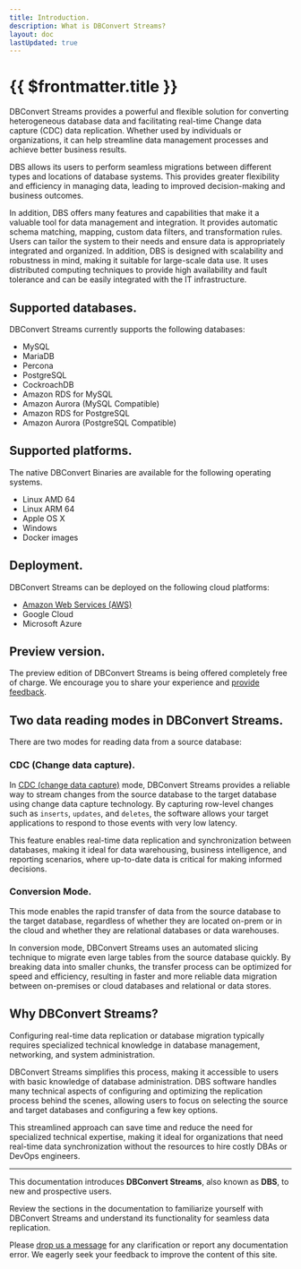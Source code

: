 ```yaml
---
title: Introduction.
description: What is DBConvert Streams?
layout: doc
lastUpdated: true
---
```


# {{ $frontmatter.title }}

DBConvert Streams provides a powerful and flexible solution for converting heterogeneous database data and facilitating real-time Change data capture (CDC)   data replication. Whether used by individuals or organizations, it can help streamline data management processes and achieve better business results.

DBS allows its users to perform seamless migrations between different types and locations of database systems. This provides greater flexibility and efficiency in managing data, leading to improved decision-making and business outcomes.

In addition, DBS offers many features and capabilities that make it a valuable tool for data management and integration. It provides automatic schema matching, mapping, custom data filters, and transformation rules.
Users can tailor the system to their needs and ensure data is appropriately integrated and organized.
 In addition, DBS is designed with scalability and robustness in mind, making it suitable for large-scale data use. It uses distributed computing techniques to provide high availability and fault tolerance and can be easily integrated with the IT infrastructure.

## Supported databases.

DBConvert Streams currently supports the following databases:

- MySQL
- MariaDB
- Percona
- PostgreSQL   
- CockroachDB
- Amazon RDS for MySQL
- Amazon Aurora (MySQL Compatible)
- Amazon RDS for PostgreSQL
- Amazon Aurora (PostgreSQL Compatible)

## Supported platforms.
The native DBConvert Binaries are available for the following operating systems. 
- Linux AMD 64
- Linux ARM 64
- Apple OS X
- Windows
- Docker images

## Deployment.
DBConvert Streams can be deployed on the following cloud platforms: 
- [Amazon Web Services (AWS)](/guide/deploy-ec2)
- Google Cloud
- Microsoft Azure

## Preview version.
The preview edition of DBConvert Streams is being offered completely free of charge. We encourage you to share your experience and [provide feedback](mailto:streams@dbconvert.com).

## Two data reading modes in DBConvert Streams.

There are two modes for reading data from a source database:

### CDC (Change data capture).   
In [CDC (change data capture)](/sources/what-is-cdc) mode, DBConvert Streams provides a reliable way to stream changes from the source database to the target database using change data capture technology. By capturing row-level changes such as `inserts`, `updates`, and `deletes`, the software allows your target applications to respond to those events with very low latency. 

This feature enables real-time data replication and synchronization between databases, making it ideal for data warehousing, business intelligence, and reporting scenarios, where up-to-date data is critical for making informed decisions.

### Conversion Mode.

This mode enables the rapid transfer of data from the source database to the target database, regardless of whether they are located on-prem or in the cloud and whether they are relational databases or data warehouses. 


In conversion mode, DBConvert Streams uses an automated slicing technique to migrate even large tables from the source database quickly. By breaking data into smaller chunks, the transfer process can be optimized for speed and efficiency, resulting in faster and more reliable data migration between on-premises or cloud databases and relational or data stores.


## Why DBConvert Streams? 
Configuring real-time data replication or database migration typically requires specialized technical knowledge in database management, networking, and system administration. 

DBConvert Streams simplifies this process, making it accessible to users with basic knowledge of database administration. DBS software handles many technical aspects of configuring and optimizing the replication process behind the scenes, allowing users to focus on selecting the source and target databases and configuring a few key options. 

This streamlined approach can save time and reduce the need for specialized technical expertise, making it ideal for organizations that need real-time data synchronization without the resources to hire costly DBAs or DevOps engineers.





---

This documentation introduces **DBConvert Streams**, also known as **DBS**, to new and prospective users.

Review the sections in the documentation to familiarize yourself with DBConvert Streams and understand its functionality for seamless data replication.

Please [drop us a message](mailto:streams@dbconvert.com) for any clarification or report any documentation error. We eagerly seek your feedback to improve the content of this site.
